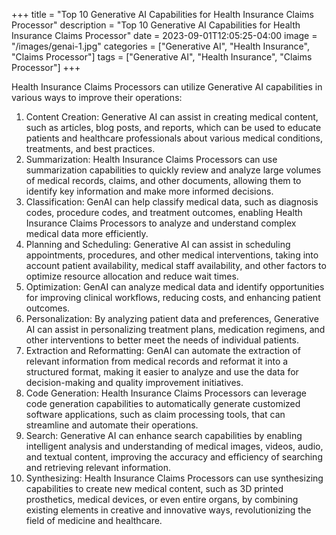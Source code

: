 +++
title = "Top 10 Generative AI Capabilities for Health Insurance Claims Processor"
description = "Top 10 Generative AI Capabilities for Health Insurance Claims Processor"
date = 2023-09-01T12:05:25-04:00
image = "/images/genai-1.jpg"
categories = ["Generative AI", "Health Insurance", "Claims Processor"]
tags = ["Generative AI", "Health Insurance", "Claims Processor"]
+++

Health Insurance Claims Processors can utilize Generative AI capabilities in various ways to improve their operations:

1. Content Creation: Generative AI can assist in creating medical content, such as articles, blog posts, and reports, which can be used to educate patients and healthcare professionals about various medical conditions, treatments, and best practices.
2. Summarization: Health Insurance Claims Processors can use summarization capabilities to quickly review and analyze large volumes of medical records, claims, and other documents, allowing them to identify key information and make more informed decisions.
3. Classification: GenAI can help classify medical data, such as diagnosis codes, procedure codes, and treatment outcomes, enabling Health Insurance Claims Processors to analyze and understand complex medical data more efficiently.
4. Planning and Scheduling: Generative AI can assist in scheduling appointments, procedures, and other medical interventions, taking into account patient availability, medical staff availability, and other factors to optimize resource allocation and reduce wait times.
5. Optimization: GenAI can analyze medical data and identify opportunities for improving clinical workflows, reducing costs, and enhancing patient outcomes.
6. Personalization: By analyzing patient data and preferences, Generative AI can assist in personalizing treatment plans, medication regimens, and other interventions to better meet the needs of individual patients.
7. Extraction and Reformatting: GenAI can automate the extraction of relevant information from medical records and reformat it into a structured format, making it easier to analyze and use the data for decision-making and quality improvement initiatives.
8. Code Generation: Health Insurance Claims Processors can leverage code generation capabilities to automatically generate customized software applications, such as claim processing tools, that can streamline and automate their operations.
9. Search: Generative AI can enhance search capabilities by enabling intelligent analysis and understanding of medical images, videos, audio, and textual content, improving the accuracy and efficiency of searching and retrieving relevant information.
10. Synthesizing: Health Insurance Claims Processors can use synthesizing capabilities to create new medical content, such as 3D printed prosthetics, medical devices, or even entire organs, by combining existing elements in creative and innovative ways, revolutionizing the field of medicine and healthcare.